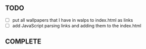 ## TODO
- [ ] put all wallpapers that I have in walps to index.html as links
- [ ] add JavaScript parsing links and adding them to the index.html

## COMPLETE
